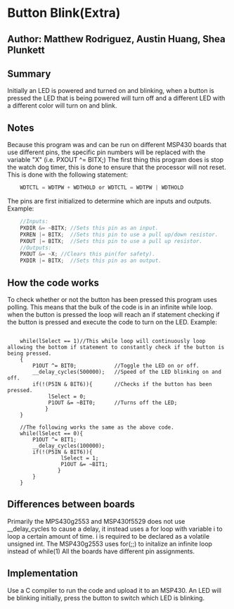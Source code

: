 # Button Blink(Extra)
## Author: Matthew Rodriguez, Austin Huang, Shea Plunkett
## Summary 
Initially an LED is powered and turned on and blinking, when a button is pressed the LED that is being powered will turn off and a different LED with a different
color will turn on and blink.
## Notes
Because this program was and can be run on different MSP430 boards that use different pins, the specific pin numbers will be replaced with the variable "X" (i.e. PXOUT ^= BITX;)
The first thing this program does is stop the watch dog timer, this is done to ensure that the processor will not reset. This is done with the following statement:
```c
	WDTCTL = WDTPW + WDTHOLD or WDTCTL = WDTPW | WDTHOLD
```
The pins are first initialized to determine which are inputs and outputs. 
Example:
```c
	//Inputs:
	PXDIR &= ~BITX; //Sets this pin as an input.
    PXREN |= BITX;  //Sets this pin to use a pull up/down resistor.
    PXOUT |= BITX;  //Sets this pin to use a pull up resistor.
	//Outputs:
	PXOUT &= ~X; //Clears this pin(for safety).
    PXDIR |= BITX;  //Sets this pin as an output.
```
## How the code works
To check whether or not the button has been pressed this program uses polling. This means that the bulk of the code is in an infinite while loop.
when the button is pressed the loop will reach an if statement checking if the button is pressed and execute the code to turn on the LED.
Example:
```can while(1){

    while(lSelect == 1)//This while loop will continuously loop allowing the bottom if statement to constantly check if the button is being pressed.
    {
        P1OUT ^= BIT0;            //Toggle the LED on or off.
        __delay_cycles(500000);   //Speed of the LED blinking on and off.
        if(!(P5IN & BIT6)){		  //Checks if the button has been pressed.
             lSelect = 0;	  
             P1OUT &= ~BIT0;      //Turns off the LED;
            }
    }

	//The following works the same as the above code.
    while(lSelect == 0){
        P1OUT ^= BIT1;            
        __delay_cycles(100000);             
        if(!(P5IN & BIT6)){
                 lSelect = 1;
                 P1OUT &= ~BIT1;
                }
        }
    }
```

## Differences between boards
Primarily the MPS430g2553 and MSP430f5529 does not use __delay_cycles to cause a delay, it instead uses a for loop with variable i to loop a certain amount of time.
i is required to be declared as a volatile unsigned int. 
The MSP430g2553 uses for(;;) to initalize an infinite loop instead of while(1)
All the boards have different pin assignments.
## Implementation
Use a C compiler to run the code and upload it to an MSP430. An LED will be blinking initially, press the button to switch which LED is blinking.
